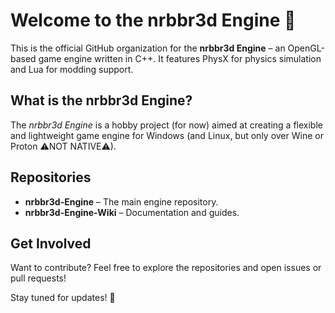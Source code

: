 # Welcome to the nrbbr3d Engine 🚀  

This is the official GitHub organization for the **nrbbr3d Engine** – an OpenGL-based game engine written in C++. It features PhysX for physics simulation and Lua for modding support.  

## What is the nrbbr3d Engine?  
The *nrbbr3d Engine* is a hobby project (for now) aimed at creating a flexible and lightweight game engine for Windows (and Linux, but only over Wine or Proton ⚠NOT NATIVE⚠).  

## Repositories  
- **nrbbr3d-Engine** – The main engine repository.  
- **nrbbr3d-Engine-Wiki** – Documentation and guides.  

## Get Involved  
Want to contribute? Feel free to explore the repositories and open issues or pull requests!  

Stay tuned for updates! 🚀

<!--

**Here are some ideas to get you started:**

🙋‍♀️ A short introduction - what is your organization all about?
🌈 Contribution guidelines - how can the community get involved?
👩‍💻 Useful resources - where can the community find your docs? Is there anything else the community should know?
🍿 Fun facts - what does your team eat for breakfast?
🧙 Remember, you can do mighty things with the power of [Markdown](https://docs.github.com/github/writing-on-github/getting-started-with-writing-and-formatting-on-github/basic-writing-and-formatting-syntax)
-->
